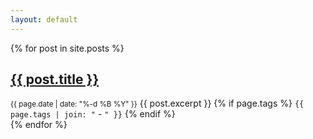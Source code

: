 ```yaml
---
layout: default
---
```


{% for post in site.posts %}

  <article>
    <h2 class="no-margin-bottom">
      <a href="{{ post.url }}">
        {{ post.title }}
      </a>
    </h2>
    <small>{{ page.date | date: "%-d %B %Y" }}</small>
    {{ post.excerpt }}
    {% if page.tags %}
      <code>{{ page.tags | join: "</code> - <code>" }}</code>
    {% endif %}
  </article>
{% endfor %}
